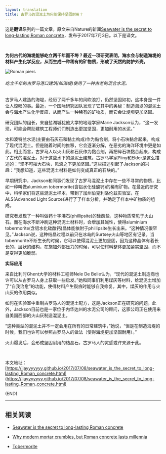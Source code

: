```yaml
---
layout: translation
title: 古罗马的混泥土为何能保持坚固耐用？
---
```



这是**翻译**系列的一篇文章。原文来自Nature的新闻[Seawater is the secret to long-lasting Roman concrete](https://www.nature.com/news/seawater-is-the-secret-to-long-lasting-roman-concrete-1.22231)，发布于2017年7月3日。以下是译文。

<br/>

**为何古代的海堤能够屹立两千年而不垮？最近一项研究表明，海水会与制造海堤的材料产生化学反应，从而生成一种稀有的矿物质，形成了天然的防护外壳。**

![Roman piers](https://www.nature.com/polopoly_fs/7.45041.1498845870!/image/WEB_CR0EXC.jpg_gen/derivatives/landscape_630/WEB_CR0EXC.jpg)

<h6>屹立千年的古罗马港口建筑(如海堤)使用了一种古老的混合水泥。</h6>

古罗马人建造的海堤，经历了两千多年的风吹浪打，仍然坚固如初，这本身是一件让人惊叹的事。最近，一个国际研究团队发现了它其中的奥秘：制造海堤的混泥土会与海水产生化学反应，从而产生一种稀有的矿物质，而它会让堤坝更加坚固。

研究团队的组长，来自盐湖城犹他大学的地理学家Marie Jackson认为，“这一发现，可能会帮助建筑工程师们们制造出更加坚固，更加耐用的水泥。”

水和波特兰水泥(主要由石灰石和黏土构成)作为黏合剂，将小石块黏合起来，构成了现代混泥土。但是随着时间的推移，它会逐渐分解，在恶劣的海洋环境中更是如此。相比而言，古罗马人以火山灰和石灰作为黏合剂，再把碎石块黏合起来，构成了古代的混泥土。对于这些水下的混泥土建筑，古罗马学家Pliny和Elder是这么描述的：“坚不可摧大石块，风浪之下更加坚固。”这些描述引起了Jackson的兴趣：“我想知道，这些混泥土材料是如何变成真正的石块的。”

早期研究中，Jackson和同事们发现了古罗马混泥土中存在一些不寻常的物质，比如一种叫做aluminium tobermorite(含铝水化硅酸钙)的稀有矿物。在最近的研究中，科学家们将这些混泥土样本，带到了加州伯克利洛伦兹实验室，在ALS(Advanced Light Source)进行了了样本分析，并确定了样本中矿物质的组成。

研究者发现了一种叫做钙十字沸石(phillipsite)的硅酸盐，这种物质常见于火山石。而在海水不断冲刷这种混泥土材料时，会增加其碱性，使得aluminium tobermorite(含铝水化硅酸钙)晶体能依附于phillipsite生长出来。“这种情况很罕见。”Jackson说，这种结晶过程以前只在冰岛的Surtsey火山等地区有记录。当tobermorite不断生长的时候，它可以使得混泥土更加坚固，因为这种晶体有着长长的，层状的结构，在施加外部压力的时候，可以使材料整体更加紧实坚固，而不是变得更加脆弱。

**实际应用**

来自比利时Ghent大学的材料工程师Nele De Belie认为，“现代的混泥土制造商也许可以从古罗马人身上获取一些启发。”她和同事们利用煤灰等材料，给混泥土增加了“自我治愈”的功能，使得材料产生裂痕时能够自我修复。其中，煤灰的作用与火山灰的作用类似。

如何在实验室中重制古罗马人的混泥土配方，这是Jackson正在研究的问题。此外，Jackson目前也是一家位于内华达州的水泥公司的顾问，这家公司正在使用来自美国西部的火山灰制造混泥土。

“这种类型的混泥土并不一定会用在所有的日常建筑中，”她说，“但是在制造海堤的时候，我们也许可以参照古罗马人的做法（使得海堤更加坚固耐用）。”

火山爆发后，会形成坚固耐用的结晶石，古罗马人的灵感或许来源于此。

<br/>

本文地址：[https://jjayyyyyyy.github.io/2017/07/08/seawater_is_the_secret_to_long-lasting_Roman_concrete.html](https://jjayyyyyyy.github.io/2017/07/08/seawater_is_the_secret_to_long-lasting_Roman_concrete.html)

(END)

---

##  相关阅读

*	[Seawater is the secret to long-lasting Roman concrete](https://www.nature.com/news/seawater-is-the-secret-to-long-lasting-roman-concrete-1.22231)

*	[Why modern mortar crumbles, but Roman concrete lasts millennia](http://www.sciencemag.org/news/2017/07/why-modern-mortar-crumbles-roman-concrete-lasts-millennia)

*	[Tobermorite](https://en.wikipedia.org/wiki/Tobermorite)